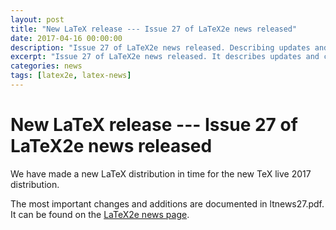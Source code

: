 ```yaml
---
layout: post
title: "New LaTeX release --- Issue 27 of LaTeX2e news released"
date: 2017-04-16 00:00:00
description: "Issue 27 of LaTeX2e news released. Describing updates and changes made in the new LaTeX maintenance release."
excerpt: "Issue 27 of LaTeX2e news released. It describes updates and changes made in the new LaTeX maintenance release."
categories: news
tags: [latex2e, latex-news]
---
```


# New LaTeX release --- Issue 27 of LaTeX2e news released 

We have made a new LaTeX distribution in time for the new TeX live
2017 distribution.

The most important changes and additions are documented in
ltnews27.pdf. It can be found on the [LaTeX2e news
page]({{site.baseurl}}/news/latex2e-news/).
